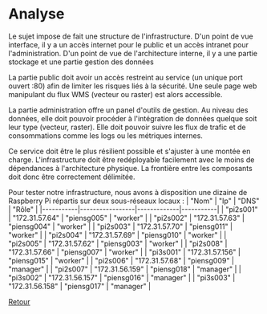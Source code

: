 # Analyse #

Le sujet impose de fait une structure de l'infrastructure. D'un point de vue interface, il y a un accès internet pour le public et un accès intranet pour l'administration. D'un point de vue de l'architecture interne, il y a une partie stockage et une partie gestion des données

La partie public doit avoir un accès restreint au service (un unique port ouvert :80) afin de limiter les risques liés à la sécurité. Une seule page web manipulant du flux WMS (vecteur ou raster) est alors accessible.

La partie administration offre un panel d'outils de gestion. Au niveau des données, elle doit pouvoir procéder à l'intégration de données quelque soit leur type (vecteur, raster). Elle doit pouvoir suivre les flux de trafic et de consommations comme les logs ou les métriques internes.

Ce service doit être le plus résilient possible et s'ajuster à une montée en charge. L'infrastructure doit être redéployable facilement avec le moins de dépendances à l'architecture physique.
La frontière entre les composants doit donc être correctement délimitée.

Pour tester notre infrastructure, nous avons à disposition une dizaine de Raspberry Pi répartis sur deux sous-réseaux locaux : 
| "Nom"     | "Ip"            | "DNS"       | "Rôle"    | 
|-----------|-----------------|-------------|-----------| 
| "pi2s001" | "172.31.57.64"  | "piensg005" | "worker"  | 
| "pi2s002" | "172.31.57.63"  | "piensg004" | "worker"  | 
| "pi2s003" | "172.31.57.70"  | "piensg011" | "worker"  | 
| "pi2s004" | "172.31.57.69"  | "piensg010" | "worker"  | 
| "pi2s005" | "172.31.57.62"  | "piensg003" | "worker"  | 
| "pi2s008" | "172.31.57.66"  | "piensg007" | "worker"  | 
| "pi3s001" | "172.31.57.156" | "piensg015" | "worker"  | 
| "pi2s006" | "172.31.57.68"  | "piensg009" | "manager" | 
| "pi2s007" | "172.31.56.159" | "piensg018" | "manager" | 
| "pi3s002" | "172.31.56.157" | "piensg016" | "manager" | 
| "pi3s003" | "172.31.56.158" | "piensg017" | "manager" | 

[Retour](https://github.com/hbaltz/Projet-Raspberry-Docker/)
